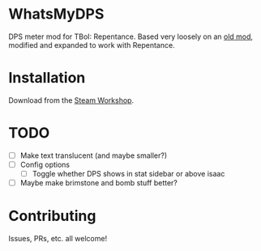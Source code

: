 # WhatsMyDPS
DPS meter mod for TBoI: Repentance. Based very loosely on an [old mod](https://steamcommunity.com/sharedfiles/filedetails/?id=836033374&searchtext=dps+meter), modified and expanded to work with Repentance.

# Installation
Download from the [Steam Workshop](https://steamcommunity.com/sharedfiles/filedetails/?id=3093468959).

# TODO
- [ ] Make text translucent (and maybe smaller?)
- [ ] Config options
  - [ ] Toggle whether DPS shows in stat sidebar or above isaac
- [ ] Maybe make brimstone and bomb stuff better?

# Contributing
Issues, PRs, etc. all welcome!